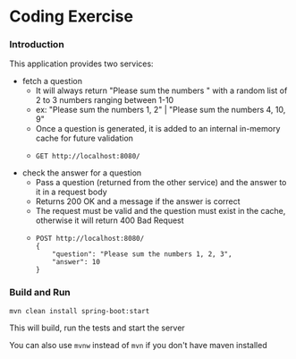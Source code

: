 # Coding Exercise

### Introduction

This application provides two services:
* fetch a question
  * It will always return "Please sum the numbers " with a random list of 2 to 3 numbers ranging between 1-10
  * ex: "Please sum the numbers 1, 2" | "Please sum the numbers 4, 10, 9"
  * Once a question is generated, it is added to an internal in-memory cache for future validation
  * ```
    GET http://localhost:8080/
    ```
* check the answer for a question
  * Pass a question (returned from the other service) and the answer to it in a request body
  * Returns 200 OK and a message if the answer is correct
  * The request must be valid and the question must exist in the cache, otherwise it will return 400 Bad Request
  * ```
    POST http://localhost:8080/
    {
        "question": "Please sum the numbers 1, 2, 3",
        "answer": 10
    }
    ```

### Build and Run

```
mvn clean install spring-boot:start
```

This will build, run the tests and start the server

You can also use ``mvnw`` instead of ``mvn`` if you don't have maven installed